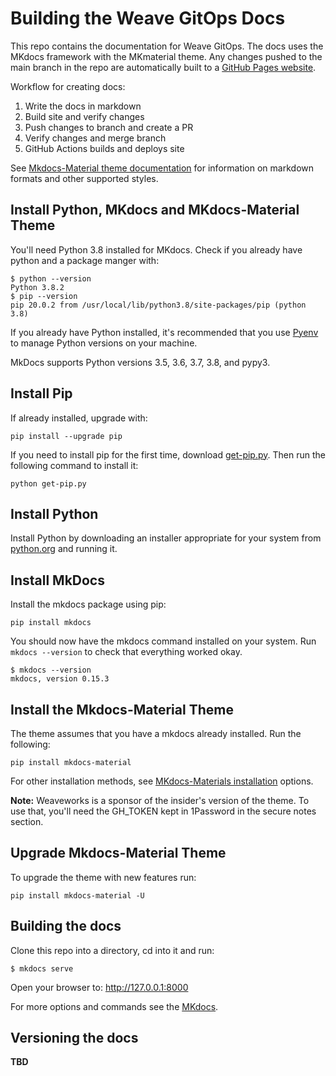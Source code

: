 # Building the Weave GitOps Docs

This repo contains the documentation for Weave GitOps.  The docs uses the MKdocs framework with the MKmaterial theme. Any changes pushed to the main branch in the repo are automatically built to a [GitHub Pages website](https://weaveworks.github.io/weave-gitops-docs/). 

Workflow for creating docs: 

1. Write the docs in markdown
2. Build site and verify changes
3. Push changes to branch and create a PR
4. Verify changes and merge branch
5. GitHub Actions builds and deploys site

See [Mkdocs-Material theme documentation](https://squidfunk.github.io/mkdocs-material/reference/abbreviations/) for information on markdown formats and other supported styles. 

## Install Python, MKdocs and MKdocs-Material Theme
You'll need Python 3.8 installed for MKdocs. Check if you already have python and a package manger with:

```
$ python --version
Python 3.8.2
$ pip --version
pip 20.0.2 from /usr/local/lib/python3.8/site-packages/pip (python 3.8)
```
If you already have Python installed, it's recommended that you use [Pyenv](https://github.com/pyenv/pyenv-installer) to manage Python versions on your machine.

MkDocs supports Python versions 3.5, 3.6, 3.7, 3.8, and pypy3.

## Install Pip
If already installed, upgrade with: 

`pip install --upgrade pip`

If you need to install pip for the first time, download [get-pip.py](https://bootstrap.pypa.io/get-pip.py). Then run the following command to install it:

`python get-pip.py`

## Install Python
Install Python by downloading an installer appropriate for your system from [python.org](https://www.python.org) and running it.

## Install MkDocs
Install the mkdocs package using pip:

`pip install mkdocs`

You should now have the mkdocs command installed on your system. Run `mkdocs
--version` to check that everything worked okay.

```
$ mkdocs --version
mkdocs, version 0.15.3
```

## Install the Mkdocs-Material Theme
The theme assumes that you have a mkdocs already installed. Run the following: 

`pip install mkdocs-material`

For other installation methods, see [MKdocs-Materials installation](https://squidfunk.github.io/mkdocs-material/getting-started/) options. 

**Note:** Weaveworks is a sponsor of the insider's version of the theme. To use that, you'll need the GH_TOKEN kept in 1Password in the secure notes section. 

## Upgrade Mkdocs-Material Theme
To upgrade the theme with new features run:

`pip install mkdocs-material -U`

## Building the docs
Clone this repo into a directory, cd into it and run: 

`$ mkdocs serve`

Open your browser to: http://127.0.0.1:8000

For more options and commands see the [MKdocs](https://www.mkdocs.org/).

## Versioning the docs

**TBD**







